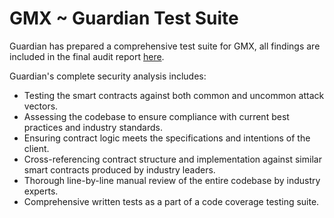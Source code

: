 # GMX ~ Guardian Test Suite

Guardian has prepared a comprehensive test suite for GMX, all findings are included in the final audit report [here](./GMX_Audit.pdf).


Guardian's complete security analysis includes:

- Testing the smart contracts against both common and uncommon attack vectors.
- Assessing the codebase to ensure compliance with current best practices and industry standards.
- Ensuring contract logic meets the specifications and intentions of the client.
- Cross-referencing contract structure and implementation against similar smart contracts produced by industry leaders.
- Thorough line-by-line manual review of the entire codebase by industry experts.
- Comprehensive written tests as a part of a code coverage testing suite.
